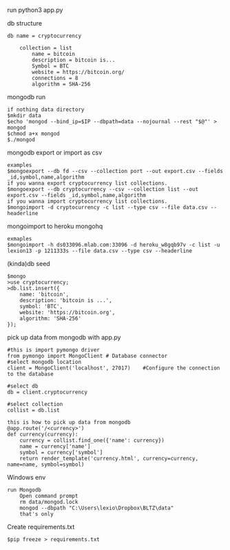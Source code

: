 run
    python3 app.py
    
db structure

    db name = cryptocurrency

        collection = list
            name = bitcoin
            description = bitcoin is...
            Symbol = BTC
            website = https://bitcoin.org/
            connections = 8
            algorithm = SHA-256


mongodb run

    if nothing data directory
    $mkdir data
    $echo 'mongod --bind_ip=$IP --dbpath=data --nojournal --rest "$@"' > mongod
    $chmod a+x mongod
    $./mongod


mongodb export or import as csv

    examples
    $mongoexport --db fd --csv --collection port --out export.csv --fields _id,symbol,name,algorithm
    if you wanna export cryptocurrency list collections.
    $mongoexport --db cryptocurrency --csv --collection list --out export.csv --fields _id,symbol,name,algorithm
    if you wanna import cryptocurrency list collections.
    $mongoimport -d cryptocurrency -c list --type csv --file data.csv --headerline

mongoimport to heroku mongohq

    exmaples
    $mongoimport -h ds033096.mlab.com:33096 -d heroku_w8gqb97v -c list -u lexion13 -p 1211333s --file data.csv --type csv --headerline

(kinda)db seed

    $mongo
    >use cryptocurrency;
    >db.list.insert({
        name: 'bitcoin',
        description: 'bitcoin is ...',
        symbol: 'BTC',
        website: 'https://bitcoin.org',
        algorithm: 'SHA-256'
    });
    

pick up data from mongodb with app.py

    #this is import pymongo driver
    from pymongo import MongoClient # Database connector
    #select mongodb location
    client = MongoClient('localhost', 27017)    #Configure the connection to the database

    #select db
    db = client.cryptocurrency

    #select collection
    collist = db.list

    this is how to pick up data from mongodb
    @app.route('/<currency>')
    def currency(currency):
    	currency = collist.find_one({'name': currency})
    	name = currency['name']
    	symbol = currency['symbol']
    	return render_template('currency.html', currency=currency, name=name, symbol=symbol)



Windows env

    run Mongodb
        Open command prompt
        rm data/mongod.lock
        mongod --dbpath "C:\Users\lexio\Dropbox\BLTZ\data"
        that's only


Create requirements.txt

    $pip freeze > requirements.txt

